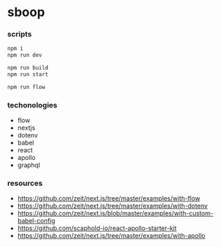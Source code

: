 
# sboop

### scripts

```bash
npm i
npm run dev

npm run build
npm run start

npm run flow
```

### techonologies

- flow
- nextjs
- dotenv
- babel
- react
- apollo
- graphql

### resources

- https://github.com/zeit/next.js/tree/master/examples/with-flow
- https://github.com/zeit/next.js/tree/master/examples/with-dotenv
- https://github.com/zeit/next.js/blob/master/examples/with-custom-babel-config
- https://github.com/scaphold-io/react-apollo-starter-kit
- https://github.com/zeit/next.js/tree/master/examples/with-apollo